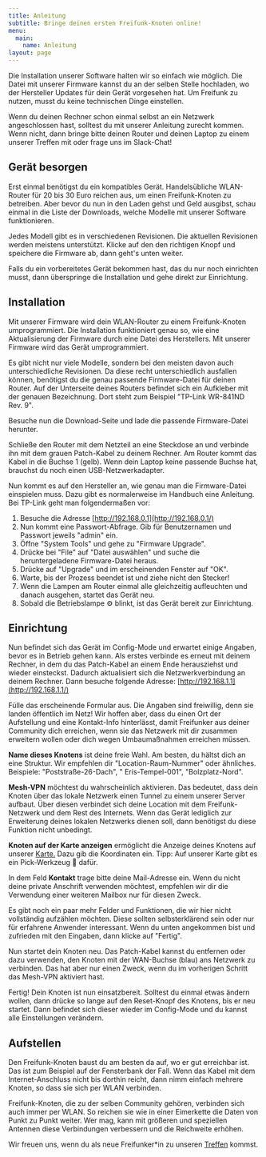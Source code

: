 ```yaml
---
title: Anleitung
subtitle: Bringe deinen ersten Freifunk-Knoten online!
menu:
  main:
    name: Anleitung
layout: page
---
```

Die Installation unserer Software halten wir so einfach wie möglich. Die Datei mit unserer Firmware kannst du an der selben Stelle hochladen, wo der Hersteller Updates für dein Gerät vorgesehen hat. Um Freifunk zu nutzen, musst du keine technischen Dinge einstellen.

Wenn du deinen Rechner schon einmal selbst an ein Netzwerk angeschlossen hast, solltest du mit unserer Anleitung zurecht kommen. Wenn nicht, dann bringe bitte deinen Router und deinen Laptop zu einem unserer Treffen mit oder frage uns im Slack-Chat!

## Gerät besorgen

Erst einmal benötigst du ein kompatibles Gerät. Handelsübliche WLAN-Router für 20 bis 30 Euro reichen aus, um einen Freifunk-Knoten zu betreiben. Aber bevor du nun in den Laden gehst und Geld ausgibst, schau einmal in die Liste der Downloads, welche Modelle mit unserer Software funktionieren.

Jedes Modell gibt es in verschiedenen Revisionen. Die aktuellen Revisionen werden meistens unterstützt. Klicke auf den den richtigen Knopf und speichere die Firmware ab, dann geht's unten weiter.

Falls du ein vorbereitetes Gerät bekommen hast, das du nur noch einrichten musst, dann überspringe die Installation und gehe direkt zur Einrichtung.

## Installation

Mit unserer Firmware wird dein WLAN-Router zu einem Freifunk-Knoten umprogrammiert. Die Installation funktioniert genau so, wie eine Aktualisierung der Firmware durch eine Datei des Herstellers. Mit unserer Firmware wird das Gerät umprogrammiert.

Es gibt nicht nur viele Modelle, sondern bei den meisten davon auch unterschiedliche Revisionen. Da diese recht unterschiedlich ausfallen können, benötigst du die genau passende Firmware-Datei für deinen Router. Auf der Unterseite deines Routers befindet sich ein Aufkleber mit der genauen Bezeichnung. Dort steht zum Beispiel "TP-Link WR-841ND Rev. 9".

Besuche nun die Download-Seite und lade die passende Firmware-Datei herunter.

Schließe den Router mit dem Netzteil an eine Steckdose an und verbinde ihn mit dem grauen Patch-Kabel zu deinem Rechner. Am Router kommt das Kabel in die Buchse 1 (gelb). Wenn dein Laptop keine passende Buchse hat, brauchst du noch einen USB-Netzwerkadapter.

Nun kommt es auf den Hersteller an, wie genau man die Firmware-Datei einspielen muss. Dazu gibt es normalerweise im Handbuch eine Anleitung. Bei TP-Link geht man folgendermaßen vor:

1. Besuche die Adresse [http://192.168.0.1](http://192.168.0.1/)
2. Nun kommt eine Passwort-Abfrage. Gib für Benutzernamen und Passwort jeweils "admin" ein.
3. Öffne "System Tools" und gehe zu "Firmware Upgrade".
4. Drücke bei "File" auf "Datei auswählen" und suche die heruntergeladene Firmware-Datei heraus.
5. Drücke auf "Upgrade" und im erscheinenden Fenster auf "OK".
6. Warte, bis der Prozess beendet ist und ziehe nicht den Stecker!
7. Wenn die Lampen am Router einmal alle gleichzeitig aufleuchten und danach ausgehen, startet das Gerät neu.
8. Sobald die Betriebslampe ⚙ blinkt, ist das Gerät bereit zur Einrichtung.

## Einrichtung

Nun befindet sich das Gerät im Config-Mode und erwartet einige Angaben, bevor es in Betrieb gehen kann. Als erstes verbinde es erneut mit deinem Rechner, in dem du das Patch-Kabel an einem Ende herausziehst und wieder einsteckst. Dadurch aktualisiert sich die Netzwerkverbindung an deinem Rechner. Dann besuche folgende Adresse: [http://192.168.1.1](http://192.168.1.1/)

Fülle das erscheinende Formular aus. Die Angaben sind freiwillig, denn sie landen öffentlich im Netz! Wir hoffen aber, dass du einen Ort der Aufstellung und eine Kontakt-Info hinterlässt, damit Freifunker aus deiner Community dich erreichen, wenn sie das Netzwerk mit dir zusammen erweitern wollen oder dich wegen Umbaumaßnahmen erreichen müssen.

**Name dieses Knotens** ist deine freie Wahl. Am besten, du hältst dich an eine Struktur. Wir empfehlen dir "Location-Raum-Nummer" oder ähnliches. Beispiele: "Poststraße-26-Dach", " Eris-Tempel-001", "Bolzplatz-Nord".

**Mesh-VPN** möchtest du wahrscheinlich aktivieren. Das bedeutet, dass dein Knoten über das lokale Netzwerk einen Tunnel zu einem unserer Server aufbaut. Über diesen verbindet sich deine Location mit dem Freifunk-Netzwerk und dem Rest des Internets. Wenn das Gerät lediglich zur Erweiterung deines lokalen Netzwerks dienen soll, dann benötigst du diese Funktion nicht unbedingt.

**Knoten auf der Karte anzeigen** ermöglicht die Anzeige deines Knotens auf unserer [Karte.](http://map.freifunk-duesseldorf.de/) Dazu gib die Koordinaten ein. Tipp: Auf unserer Karte gibt es ein Pick-Werkzeug 📌 dafür.

In dem Feld **Kontakt** trage bitte deine Mail-Adresse ein. Wenn du nicht deine private Anschrift verwenden möchtest, empfehlen wir dir die Verwendung einer weiteren Mailbox nur für diesen Zweck.

Es gibt noch ein paar mehr Felder und Funktionen, die wir hier nicht vollständig aufzählen möchten. Diese sollten selbsterklärend sein oder nur für erfahrene Anwender interessant. Wenn du unten angekommen bist und zufrieden mit den Eingaben, dann klicke auf "Fertig".

Nun startet dein Knoten neu. Das Patch-Kabel kannst du entfernen oder dazu verwenden, den Knoten mit der WAN-Buchse (blau) ans Netzwerk zu verbinden. Das hat aber nur einen Zweck, wenn du im vorherigen Schritt das Mesh-VPN aktiviert hast.

Fertig! Dein Knoten ist nun einsatzbereit. Solltest du einmal etwas ändern wollen, dann drücke so lange auf den Reset-Knopf des Knotens, bis er neu startet. Dann befindet sich dieser wieder im Config-Mode und du kannst alle Einstellungen verändern.

## Aufstellen

Den Freifunk-Knoten baust du am besten da auf, wo er gut erreichbar ist. Das ist zum Beispiel auf der Fensterbank der Fall. Wenn das Kabel mit dem Internet-Anschluss nicht bis dorthin reicht, dann nimm einfach mehrere Knoten, so dass sie sich per WLAN verbinden.

Freifunk-Knoten, die zu der selben Community gehören, verbinden sich auch immer per WLAN. So reichen sie wie in einer Eimerkette die Daten von Punkt zu Punkt weiter. Wer mag, kann mit größeren und speziellen Antennen diese Verbindungen verbessern und die Reichweite erhöhen.

Wir freuen uns, wenn du als neue Freifunker*in zu unseren [Treffen](https://freifunk-duesseldorf.de/kontakt) kommst.